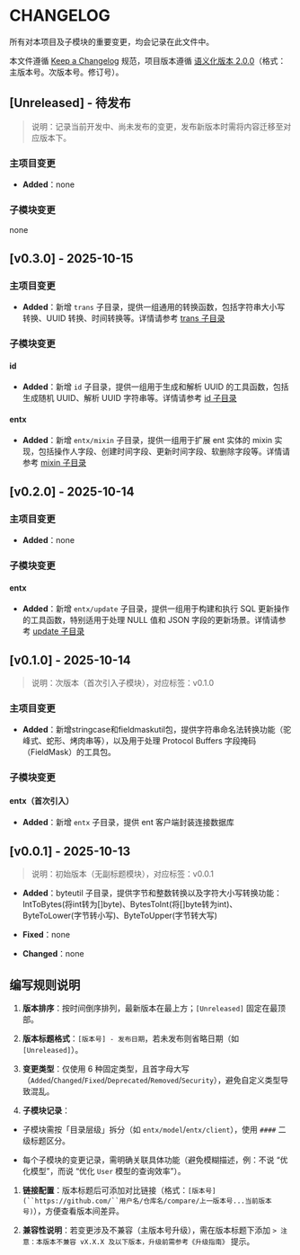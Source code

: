 # CHANGELOG

所有对本项目及子模块的重要变更，均会记录在此文件中。

本文件遵循 [Keep a Changelog](https://keepachangelog.com/zh-CN/1.0.0/) 规范，项目版本遵循 [语](https://semver.org/lang/zh-CN/)[义](https://semver.org/lang/zh-CN/)[化](https://semver.org/lang/zh-CN/)[版](https://semver.org/lang/zh-CN/)[本](https://semver.org/lang/zh-CN/)[ 2](https://semver.org/lang/zh-CN/)[.](https://semver.org/lang/zh-CN/)[0](https://semver.org/lang/zh-CN/)[.](https://semver.org/lang/zh-CN/)[0](https://semver.org/lang/zh-CN/)（格式：主版本号。次版本号。修订号）。

## [Unreleased] - 待发布

> 说明：记录当前开发中、尚未发布的变更，发布新版本时需将内容迁移至对应版本下。

### 主项目变更

* **Added**：none


### 子模块变更

none

## [v0.3.0] - 2025-10-15

### 主项目变更

* **Added**：新增 `trans` 子目录，提供一组通用的转换函数，包括字符串大小写转换、UUID 转换、时间转换等。详情请参考 [trans 子目录](./trans/README.md)

### 子模块变更

#### id

* **Added**：新增 `id` 子目录，提供一组用于生成和解析 UUID 的工具函数，包括生成随机 UUID、解析 UUID 字符串等。详情请参考 [id 子目录](./id/README.md)

#### entx

* **Added**：新增 `entx/mixin` 子目录，提供一组用于扩展 ent 实体的 mixin 实现，包括操作人字段、创建时间字段、更新时间字段、软删除字段等。详情请参考 [mixin 子目录](./entx/mixin/README.md)

## [v0.2.0] - 2025-10-14

### 主项目变更

* **Added**：none

### 子模块变更

#### entx

* **Added**：新增 `entx/update` 子目录，提供一组用于构建和执行 SQL 更新操作的工具函数，特别适用于处理 NULL 值和 JSON 字段的更新场景。详情请参考 [update 子目录](./entx/update/README.md)

## [v0.1.0] - 2025-10-14

> 说明：次版本（首次引入子模块），对应标签：v0.1.0

### 主项目变更

* **Added**：新增stringcase和fieldmaskutil包，提供字符串命名法转换功能（驼峰式、蛇形、烤肉串等），以及用于处理 Protocol Buffers 字段掩码（FieldMask）的工具包。



### 子模块变更

#### entx（首次引入）


* **Added**：新增 `entx` 子目录，提供 ent 客户端封装连接数据库


## [v0.0.1] - 2025-10-13

> 说明：初始版本（无副标题模块），对应标签：v0.0.1



* **Added**：byteutil 子目录，提供字节和整数转换以及字符大小写转换功能：IntToBytes(将int转为[]byte)、BytesToInt(将[]byte转为int)、ByteToLower(字节转小写)、ByteToUpper(字节转大写)

* **Fixed**：none

* **Changed**：none




## 编写规则说明



1. **版本排序**：按时间倒序排列，最新版本在最上方；`[Unreleased]` 固定在最顶部。

2. **版本标题格式**：`[版本号] - 发布日期`，若未发布则省略日期（如 `[Unreleased]`）。

3. **变更类型**：仅使用 6 种固定类型，且首字母大写（`Added`/`Changed`/`Fixed`/`Deprecated`/`Removed`/`Security`），避免自定义类型导致混乱。

4. **子模块记录**：

* 子模块需按「目录层级」拆分（如 `entx/model`/`entx/client`），使用 `####` 二级标题区分。

* 每个子模块的变更记录，需明确关联具体功能（避免模糊描述，例：不说 “优化模型”，而说 “优化 `User` 模型的查询效率”）。

1. **链接配置**：版本标题后可添加对比链接（格式：`[版本号](``https://github.com/``用户名/仓库名/compare/上一版本号...当前版本号)`），方便查看版本间差异。

2. **兼容性说明**：若变更涉及不兼容（主版本号升级），需在版本标题下添加 `> 注意：本版本不兼容 vX.X.X 及以下版本，升级前需参考《升级指南》` 提示。